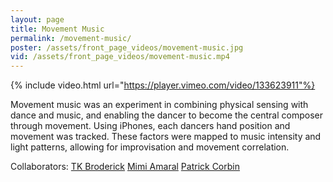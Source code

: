 ```yaml
---
layout: page
title: Movement Music
permalink: /movement-music/
poster: /assets/front_page_videos/movement-music.jpg
vid: /assets/front_page_videos/movement-music.mp4
---
```

{% include video.html url="https://player.vimeo.com/video/133623911"%}

Movement music was an experiment in combining physical sensing with dance and music, and enabling the dancer to become the central composer through movement. Using iPhones, each dancers hand position and movement was tracked. These factors were mapped to music intensity and light patterns, allowing for improvisation and movement correlation.

Collaborators:
[TK Broderick](http://yourfriendtk.com)
[Mimi Amaral](http://www.mirelaamaral.com)
[Patrick Corbin](https://kaufman.usc.edu/faculty/patrick-corbin/)